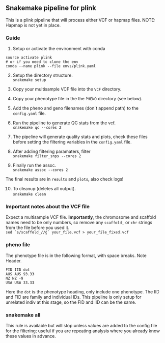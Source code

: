 ## Snakemake pipeline for plink  
This is a plink pipeline that will process either VCF or hapmap files.
NOTE: Hapmap is not yet in place.  

### Guide
1. Setup or activate the environment with conda  
```
source activate plink
# or if you need to clone the env
conda --name plink --file envs/plink.yaml
```

2. Setup the directory structure.  
```snakemake setup```

3. Copy your multisample VCF file into the ```VCF``` directory.  

4. Copy your phenotype file in the the ```PHENO``` directory (see below).   

5. Add the pheno and geno filenames (don`t append path) to the ```config.yaml``` file.

6. Run the pipeline to generate QC stats from the vcf.  
```snakemake qc --cores 2```

7. The pipeline will generate quality stats and plots, check these files before setting
   the filtering variables in the ```config.yaml``` file.  

8. After adding filtering paramaters, filter  
```snakemake filter_snps --cores 2```

9. Finally run the assoc.  
```snakemake assoc --cores 2```

The final results are in  ```results``` and ```plots```, also check logs!  

10. To cleanup (deletes all output).  
```snakemake clean```

### Important notes about the VCF file  
Expect a multisample VCF file. **Importantly**, the chromosome and scaffold
names need to be only numbers, so remove any `scaffold_` or `chr` strings from
the file before you used it.  
```sed `s/scaffold_//g` your_file.vcf > your_file_fixed.vcf```

### pheno file  
The phenotype file is in the following format, with space breaks. Note Header.  
```
FID IID dot
AUS AUS 93.33
NZ NZ -9
USA USA 33.33
```  
Here the `dot` is the phenotype heading, only include one phenotype. The IID
and FID are family and individual IDs. This pipeline is only setup for
unrelated indiv at this stage, so the FID and IID can be the same.  

### snakemake all
This rule is available but will stop unless values are added to the config file
for the filtering; useful if you are repeating analysis where you already know
these values in advance.
